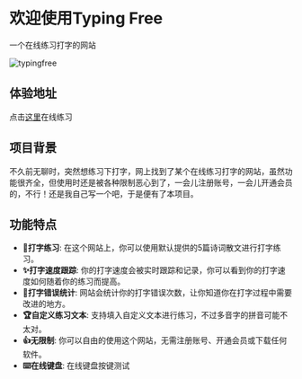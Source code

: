 # 欢迎使用Typing Free

一个在线练习打字的网站

![typingfree](https://typingfree.top/typingfree.gif)

体验地址
----
点击[这里](https://typingfree.top/)在线练习

项目背景
----

不久前无聊时，突然想练习下打字，网上找到了某个在线练习打字的网站，虽然功能很齐全，但使用时还是被各种限制恶心到了，一会儿注册账号，一会儿开通会员的，不行！还是我自己写一个吧，于是便有了本项目。

功能特点
----

* **🎉打字练习**: 在这个网站上，你可以使用默认提供的5篇诗词散文进行打字练习。
* **✨打字速度跟踪**: 你的打字速度会被实时跟踪和记录，你可以看到你的打字速度如何随着你的练习而提高。
* **🎊打字错误统计**: 网站会统计你的打字错误次数，让你知道你在打字过程中需要改进的地方。
* **🏆自定义练习文本**: 支持填入自定义文本进行练习，不过多音字的拼音可能不太对。
* **👍无限制**: 你可以自由的使用这个网站，无需注册账号、开通会员或下载任何软件。
* **⌨️在线键盘**: 在线键盘按键测试
